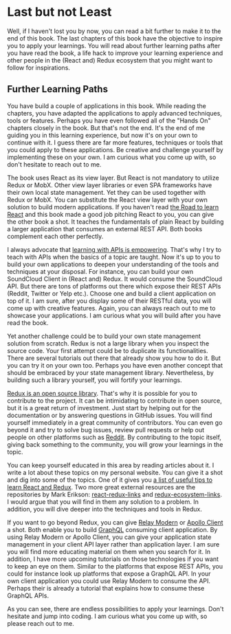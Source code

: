 # Last but not Least

Well, if I haven't lost you by now, you can read a bit further to make it to the end of this book. The last chapters of this book have the objective to inspire you to apply your learnings. You will read about further learning paths after you have read the book, a life hack to improve your learning experience and other people in the (React and) Redux ecosystem that you might want to follow for inspirations.

## Further Learning Paths

You have build a couple of applications in this book. While reading the chapters, you have adapted the applications to apply advanced techniques, tools or features. Perhaps you have even followed all of the "Hands On" chapters closely in the book. But that's not the end. It's the end of me guiding you in this learning experience, but now it's on your own to continue with it. I guess there are far more features, techniques or tools that you could apply to these applications. Be creative and challenge yourself by implementing these on your own. I am curious what you come up with, so don't hesitate to reach out to me.

The book uses React as its view layer. But React is not mandatory to utilize Redux or MobX. Other view layer libraries or even SPA frameworks have their own local state management. Yet they can be used together with Redux or MobX. You can substitute the React view layer with your own solution to build modern applications. If you haven't read [the Road to learn React](https://www.robinwieruch.de/the-road-to-learn-react/) and this book made a good job pitching React to you, you can give the other book a shot. It teaches the fundamentals of plain React by building a larger application that consumes an external REST API. Both books complement each other perfectly.

I always advocate that [learning with APIs is empowering](https://www.robinwieruch.de/what-is-an-api-javascript/). That's why I try to teach with APIs when the basics of a topic are taught. Now it's up to you to build your own applications to deepen your understanding of the tools and techniques at your disposal. For instance, you can build your own SoundCloud Client in (React and) Redux. It would consume the SoundCloud API. But there are tons of platforms out there which expose their REST APIs (Reddit, Twitter or Yelp etc.). Choose one and build a client application on top of it. I am sure, after you display some of their RESTful data, you will come up with creative features. Again, you can always reach out to me to showcase your applications. I am curious what you will build after you have read the book.

Yet another challenge could be to build your own state management solution from scratch. Redux is not a large library when you inspect the source code. Your first attempt could be to duplicate its functionalities. There are several tutorials out there that already show you how to do it. But you can try it on your own too. Perhaps you have even another concept that should be embraced by your state management library. Nevertheless, by building such a library yourself, you will fortify your learnings.

[Redux is an open source library](https://github.com/reactjs/redux). That's why it is possible for you to contribute to the project. It can be intimidating to contribute in open source, but it is a great return of investment. Just start by helping out for the documentation or by answering questions in GitHub issues. You will find yourself immediately in a great community of contributors. You can even go beyond it and try to solve bug issues, review pull requests or help out people on other platforms such as [Reddit](https://www.reddit.com/r/reactjs/). By contributing to the topic itself, giving back something to the community, you will grow your learnings in the topic.

You can keep yourself educated in this area by reading articles about it. I write a lot about these topics on my personal website. You can give it a shot and dig into some of the topics. One of it gives you [a list of useful tips to learn React and Redux](https://www.robinwieruch.de/tips-to-learn-react-redux/). Two more great external resources are the repositories by Mark Erikson: [react-redux-links](https://github.com/markerikson/react-redux-links) and [redux-ecosystem-links](https://github.com/markerikson/redux-ecosystem-links). I would argue that you will find in them any solution to a problem. In addition, you will dive deeper into the techniques and tools in Redux.

If you want to go beyond Redux, you can give [Relay Modern](https://facebook.github.io/relay/docs/relay-modern.html) or [Apollo Client](https://github.com/apollographql/apollo-client) a shot. Both enable you to build [GraphQL](http://graphql.org/) consuming client application. By using Relay Modern or Apollo Client, you can give your application state management in your client API layer rather than application layer. I am sure you will find more educating material on them when you search for it. In addition, I have more upcoming tutorials on those technologies if you want to keep an eye on them. Similar to the platforms that expose REST APIs, you could for instance look up platforms that expose a GraphQL API. In your own client application you could use Relay Modern to consume the API. Perhaps their is already a tutorial that explains how to consume these GraphQL APIs.

As you can see, there are endless possibilities to apply your learnings. Don't hesitate and jump into coding. I am curious what you come up with, so please reach out to me.

